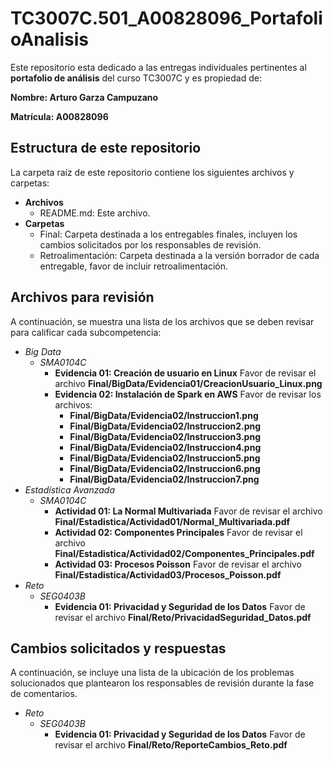 # TC3007C.501_A00828096_PortafolioAnalisis

Este repositorio esta dedicado a las entregas individuales pertinentes al **portafolio de análisis** del curso TC3007C y es propiedad de:

**Nombre: Arturo Garza Campuzano**

**Matrícula: A00828096**

## Estructura de este repositorio

La carpeta raíz de este repositorio contiene los siguientes archivos y carpetas:

- **Archivos**
  - README.md: Este archivo.
- **Carpetas**
  - Final: Carpeta destinada a los entregables finales, incluyen los cambios solicitados por los responsables de revisión.
  - Retroalimentación: Carpeta destinada a la versión borrador de cada entregable, favor de incluir retroalimentación.

## Archivos para revisión

A continuación, se muestra una lista de los archivos que se deben revisar para calificar cada subcompetencia:

- *Big Data*
  - *SMA0104C*
    - **Evidencia 01: Creación de usuario en Linux** Favor de revisar el archivo **Final/BigData/Evidencia01/CreacionUsuario_Linux.png**
    - **Evidencia 02: Instalación de Spark en AWS** Favor de revisar los archivos:
      - **Final/BigData/Evidencia02/Instruccion1.png**
      - **Final/BigData/Evidencia02/Instruccion2.png**
      - **Final/BigData/Evidencia02/Instruccion3.png**
      - **Final/BigData/Evidencia02/Instruccion4.png**
      - **Final/BigData/Evidencia02/Instruccion5.png**
      - **Final/BigData/Evidencia02/Instruccion6.png**
      - **Final/BigData/Evidencia02/Instruccion7.png**
- *Estadística Avanzada*
  - *SMA0104C*
    - **Actividad 01: La Normal Multivariada** Favor de revisar el archivo **Final/Estadistica/Actividad01/Normal_Multivariada.pdf**
    - **Actividad 02: Componentes Principales** Favor de revisar el archivo **Final/Estadistica/Actividad02/Componentes_Principales.pdf**
    - **Actividad 03: Procesos Poisson** Favor de revisar el archivo **Final/Estadistica/Actividad03/Procesos_Poisson.pdf**
- *Reto*
  - *SEG0403B*
    - **Evidencia 01: Privacidad y Seguridad de los Datos** Favor de revisar el archivo **Final/Reto/PrivacidadSeguridad_Datos.pdf**

## Cambios solicitados y respuestas

A continuación, se incluye una lista de la ubicación de los problemas solucionados que plantearon los responsables de revisión durante la fase de comentarios.

- *Reto*
  - *SEG0403B*
    - **Evidencia 01: Privacidad y Seguridad de los Datos** Favor de revisar el archivo **Final/Reto/ReporteCambios_Reto.pdf**
